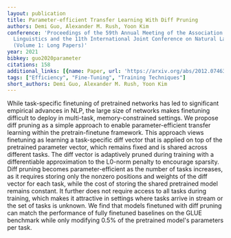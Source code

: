 ```yaml
---
layout: publication
title: Parameter-efficient Transfer Learning With Diff Pruning
authors: Demi Guo, Alexander M. Rush, Yoon Kim
conference: 'Proceedings of the 59th Annual Meeting of the Association for Computational
  Linguistics and the 11th International Joint Conference on Natural Language Processing
  (Volume 1: Long Papers)'
year: 2021
bibkey: guo2020parameter
citations: 158
additional_links: [{name: Paper, url: 'https://arxiv.org/abs/2012.07463'}]
tags: ["Efficiency", "Fine-Tuning", "Training Techniques"]
short_authors: Demi Guo, Alexander M. Rush, Yoon Kim
---
```

While task-specific finetuning of pretrained networks has led to significant
empirical advances in NLP, the large size of networks makes finetuning
difficult to deploy in multi-task, memory-constrained settings. We propose diff
pruning as a simple approach to enable parameter-efficient transfer learning
within the pretrain-finetune framework. This approach views finetuning as
learning a task-specific diff vector that is applied on top of the pretrained
parameter vector, which remains fixed and is shared across different tasks. The
diff vector is adaptively pruned during training with a differentiable
approximation to the L0-norm penalty to encourage sparsity. Diff pruning
becomes parameter-efficient as the number of tasks increases, as it requires
storing only the nonzero positions and weights of the diff vector for each
task, while the cost of storing the shared pretrained model remains constant.
It further does not require access to all tasks during training, which makes it
attractive in settings where tasks arrive in stream or the set of tasks is
unknown. We find that models finetuned with diff pruning can match the
performance of fully finetuned baselines on the GLUE benchmark while only
modifying 0.5% of the pretrained model's parameters per task.